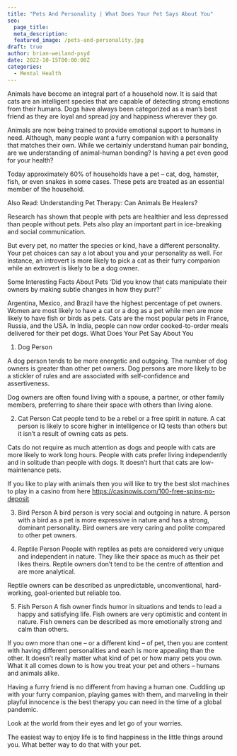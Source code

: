 ```yaml
---
title: "Pets And Personality | What Does Your Pet Says About You"
seo:
  page_title:
  meta_description:
  featured_image: /pets-and-personality.jpg
draft: true
author: brian-weiland-psyd
date: 2022-10-15T00:00:00Z
categories:
  - Mental Health
---
```


Animals have become an integral part of a household now. It is said that cats are an intelligent species that are capable of detecting strong emotions from their humans. Dogs have always been categorized as a man’s best friend as they are loyal and spread joy and happiness wherever they go.

Animals are now being trained to provide emotional support to humans in need. Although, many people want a furry companion with a personality that matches their own. While we certainly understand human pair bonding, are we understanding of animal-human bonding? Is having a pet even good for your health?

Today approximately 60% of households have a pet – cat, dog, hamster, fish, or even snakes in some cases. These pets are treated as an essential member of the household.

Also Read: Understanding Pet Therapy: Can Animals Be Healers?

Research has shown that people with pets are healthier and less depressed than people without pets. Pets also play an important part in ice-breaking and social communication.

But every pet, no matter the species or kind, have a different personality. Your pet choices can say a lot about you and your personality as well. For instance, an introvert is more likely to pick a cat as their furry companion while an extrovert is likely to be a dog owner.

Some Interesting Facts About Pets
‘Did you know that cats manipulate their owners by making subtle changes in how they purr?’

Argentina, Mexico, and Brazil have the highest percentage of pet owners.
Women are most likely to have a cat or a dog as a pet while men are more likely to have fish or birds as pets.
Cats are the most popular pets in France, Russia, and the USA.
In India, people can now order cooked-to-order meals delivered for their pet dogs.
What Does Your Pet Say About You

1. Dog Person

A dog person tends to be more energetic and outgoing. The number of dog owners is greater than other pet owners. Dog persons are more likely to be a stickler of rules and are associated with self-confidence and assertiveness.

Dog owners are often found living with a spouse, a partner, or other family members, preferring to share their space with others than living alone.

2. Cat Person
   Cat people tend to be a rebel or a free spirit in nature. A cat person is likely to score higher in intelligence or IQ tests than others but it isn’t a result of owning cats as pets.

Cats do not require as much attention as dogs and people with cats are more likely to work long hours. People with cats prefer living independently and in solitude than people with dogs. It doesn’t hurt that cats are low-maintenance pets.

If you like to play with animals then you will like to try the best slot machines to play in a casino from here https://casinowis.com/100-free-spins-no-deposit

3. Bird Person
   A bird person is very social and outgoing in nature. A person with a bird as a pet is more expressive in nature and has a strong, dominant personality. Bird owners are very caring and polite compared to other pet owners.

4. Reptile Person
   People with reptiles as pets are considered very unique and independent in nature. They like their space as much as their pet likes theirs. Reptile owners don’t tend to be the centre of attention and are more analytical.

Reptile owners can be described as unpredictable, unconventional, hard-working, goal-oriented but reliable too.

5. Fish Person
   A fish owner finds humor in situations and tends to lead a happy and satisfying life. Fish owners are very optimistic and content in nature. Fish owners can be described as more emotionally strong and calm than others.

If you own more than one – or a different kind – of pet, then you are content with having different personalities and each is more appealing than the other. It doesn’t really matter what kind of pet or how many pets you own. What it all comes down to is how you treat your pet and others – humans and animals alike.

Having a furry friend is no different from having a human one. Cuddling up with your furry companion, playing games with them, and marveling in their playful innocence is the best therapy you can need in the time of a global pandemic.

Look at the world from their eyes and let go of your worries.

The easiest way to enjoy life is to find happiness in the little things around you. What better way to do that with your pet.
